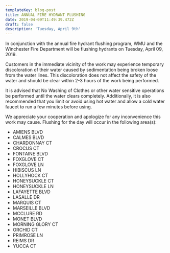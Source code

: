 ```yaml
---
templateKey: blog-post
title: ANNUAL FIRE HYDRANT FLUSHING
date: 2019-04-09T11:49:39.472Z
draft: false
description: 'Tuesday, April 9th'
---
```

In conjunction with the annual fire hydrant flushing program, WMU and the Winchester Fire Department will be flushing hydrants on Tuesday, April 09, 2019. 

Customers in the immediate vicinity of the work may experience temporary discoloration of their water caused by sedimentation being broken loose from the water lines.  This discoloration does not affect the safety of the water and should be clear within 2-3 hours of the work being performed.  

It is advised that No Washing of Clothes or other water sensitive operations be performed until the water clears completely.  Additionally, it is also recommended that you limit or avoid using hot water and allow a cold water faucet to run a few minutes before using.  

We appreciate your cooperation and apologize for any inconvenience this work may cause.  Flushing for the day will occur in the following area(s):

* AMIENS BLVD
* CALMES BLVD
* CHARDONNAY CT
* CROCUS CT
* FONTAINE BLVD
* FOXGLOVE CT
* FOXGLOVE LN
* HIBISCUS LN
* HOLLYHOCK CT
* HONEYSUCKLE CT
* HONEYSUCKLE LN
* LAFAYETTE BLVD
* LASALLE DR
* MARQUIS CT
* MARSEILLE BLVD
* MCCLURE RD
* MONET BLVD
* MORNING GLORY CT
* ORCHID CT
* PRIMROSE LN
* REIMS DR
* YUCCA CT
